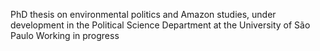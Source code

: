PhD thesis on environmental politics and Amazon studies, under development in the Political Science Department at the University of São Paulo
Working in progress
